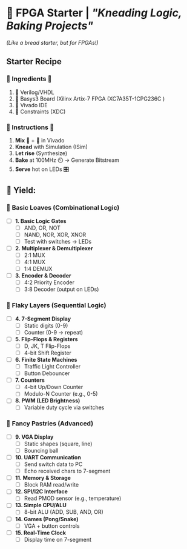 # 🍞 FPGA Starter | *"Kneading Logic, Baking Projects"*  
*(Like a bread starter, but for FPGAs!)*  

## Starter Recipe 


### 🌾 Ingredients 🌾  
1. 🧂 Verilog/VHDL
2. 🥛 Basys3 Board (Xilinx Artix-7 FPGA (XC7A35T-1CPG236C )
3. 🍯  Vivado IDE 
4. 🥚 Constraints (XDC) 

### 📜 Instructions 📜
1. **Mix** 🧂 + 🥛 in Vivado  
2. **Knead** with Simulation (ISim)  
3. **Let rise** (Synthesize)  
4. **Bake** at 100MHz ⏲️ → Generate Bitstream  
5. **Serve** hot on LEDs 🎛️  

## 🎂 Yield: 

### 🥖 **Basic Loaves** (Combinational Logic) 
- [ ] **1. Basic Logic Gates**
  - [ ] AND, OR, NOT  
  - [ ] NAND, NOR, XOR, XNOR  
  - [ ] Test with switches → LEDs  

- [ ] **2. Multiplexer & Demultiplexer**  
  - [ ] 2:1 MUX  
  - [ ] 4:1 MUX  
  - [ ] 1:4 DEMUX  

- [ ] **3. Encoder & Decoder**  
  - [ ] 4:2 Priority Encoder  
  - [ ] 3:8 Decoder (output on LEDs)  

### 🥐 **Flaky Layers** (Sequential Logic) 
- [ ] **4. 7-Segment Display**  
  - [ ] Static digits (0-9)  
  - [ ] Counter (0-9 → repeat)  

- [ ] **5. Flip-Flops & Registers**  
  - [ ] D, JK, T Flip-Flops  
  - [ ] 4-bit Shift Register  

- [ ] **6. Finite State Machines**  
  - [ ] Traffic Light Controller  
  - [ ] Button Debouncer  

- [ ] **7. Counters**  
  - [ ] 4-bit Up/Down Counter  
  - [ ] Modulo-N Counter (e.g., 0-5)  

- [ ] **8. PWM (LED Brightness)**  
  - [ ] Variable duty cycle via switches  

### 🎂 **Fancy Pastries** (Advanced)  
- [ ] **9. VGA Display**  
  - [ ] Static shapes (square, line)  
  - [ ] Bouncing ball  

- [ ] **10. UART Communication** 
  - [ ] Send switch data to PC  
  - [ ] Echo received chars to 7-segment  

- [ ] **11. Memory & Storage**  
  - [ ] Block RAM read/write  

- [ ] **12. SPI/I2C Interface**  
  - [ ] Read PMOD sensor (e.g., temperature)  

- [ ] **13. Simple CPU/ALU**  
  - [ ] 8-bit ALU (ADD, SUB, AND, OR)  

- [ ] **14. Games (Pong/Snake)**  
  - [ ] VGA + button controls  

- [ ] **15. Real-Time Clock**  
  - [ ] Display time on 7-segment 
